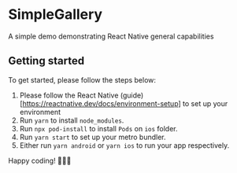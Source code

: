 # SimpleGallery

A simple demo demonstrating React Native general capabilities

## Getting started

To get started, please follow the steps below:

1. Please follow the React Native (guide)[https://reactnative.dev/docs/environment-setup] to set up your environment
2. Run `yarn` to install `node_modules`.
3. Run `npx pod-install` to install `Pods` on `ios` folder.
4. Run `yarn start` to set up your metro bundler.
5. Either run `yarn android` or `yarn ios` to run your app respectively.

Happy coding! 👨🏽‍💻
